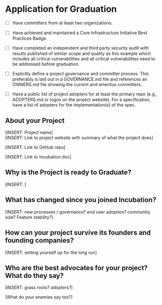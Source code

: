 # Application for Graduation
- [ ] Have committers from at least two organizations.
- [ ] Have achieved and maintained a Core Infrastructure Initiative Best Practices Badge.
- [ ] Have completed an independent and third party security audit with results published of similar scope and quality as this example which includes all critical vulnerabilities and all critical vulnerabilities need to be addressed before graduation.
- [ ] Explicitly define a project governance and committer process. This preferably is laid out in a GOVERNANCE.md file and references an OWNERS.md file showing the current and emeritus committers.
- [ ] Have a public list of project adopters for at least the primary repo (e.g., ADOPTERS.md or logos on the project website). For a specification, have a list of adopters for the implementation(s) of the spec.


## About your Project

\[INSERT: Project name]
\
[INSERT: Link to project website with summary of what the project does] 

[INSERT: Link to GitHub repo] 

[INSERT: Link to Incubation doc]

## Why is the Project is ready to Graduate? 

\[INSERT: ]

## What has changed since you joined Incubation? 

\[INSERT: new processes / governance? end user adoption? community size? Feature stability?]

## How can your project survive its founders and founding companies?

\[INSERT: setting yourself up for the long run\]

## Who are the best advocates for your project? What do they say?

\[INSERT: grass roots? adopters?\]

[What do your enemies say too?\]
